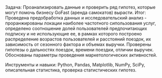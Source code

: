 Задача: Проанализировать данные и проверить ряд гипотез, которые могут помочь бизнесу GoFast (аренда самокатов) вырасти.
Итог:
Проведена предобработка данных и исследовательский анализ - проранжированы локации наиболее частотного сипользования услуг, определено соотношение долей пользователей предпочитающих подписку и не использующие ее, в рамках которого построено распределение возрастов пользователей и расстояний поездок, их зависимость от сезонного фактора и объемах выручки.
Проверены гипотезы о дальностях поездок, времени поездки, отличии выручек.
Обоснованы параметры проведения маркетологических  активностей.

Инструменты и навыки: Python, Pandas, Matplotlib, NumPy, SciPy, описательная статистика, проверка статистических гипотез.
